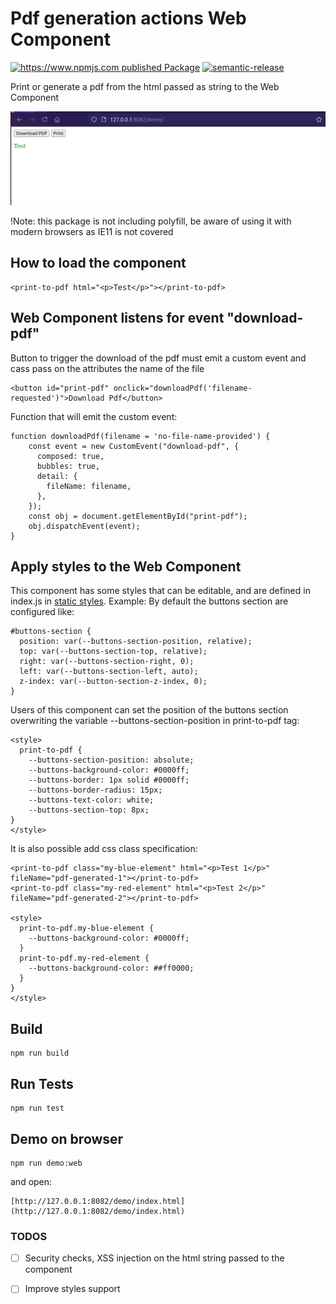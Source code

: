 # Pdf generation actions Web Component

[![https://www.npmjs.com published Package](https://github.com/TIGNUM/pdf-generation-actions-web-component/actions/workflows/release-package.yml/badge.svg)](https://github.com/TIGNUM/pdf-generation-actions-web-component/actions/workflows/release-package.yml) [![semantic-release](https://img.shields.io/badge/%20%20%F0%9F%93%A6%F0%9F%9A%80-semantic--release-e10079.svg)](https://github.com/semantic-release/semantic-release)

Print or generate a pdf from the html passed as string to the Web Component

![Image of the Web Component](./demo/screenshot-component.png)

!Note: this package is not including polyfill, be aware of using it with modern browsers as IE11 is not covered

## How to load the component

    <print-to-pdf html="<p>Test</p>"></print-to-pdf>

## Web Component listens for event "download-pdf"

Button to trigger the download of the pdf must emit a custom event and cass pass on the attributes the name of the file

    <button id="print-pdf" onclick="downloadPdf('filename-requested')">Download Pdf</button>

Function that will emit the custom event:

    function downloadPdf(filename = 'no-file-name-provided') {
        const event = new CustomEvent("download-pdf", {
          composed: true,
          bubbles: true,
          detail: {
            fileName: filename,
          },
        });
        const obj = document.getElementById("print-pdf");
        obj.dispatchEvent(event);
    }

## Apply styles to the Web Component

This component has some styles that can be editable, and are defined in index.js in [static styles](https://github.com/TIGNUM/pdf-generation-actions-web-component/blob/main/index.js).
Example: By default the buttons section are configured like:

    #buttons-section {
      position: var(--buttons-section-position, relative);
      top: var(--buttons-section-top, relative);
      right: var(--buttons-section-right, 0);
      left: var(--buttons-section-left, auto);
      z-index: var(--button-section-z-index, 0);
    }

Users of this component can set the position of the buttons section overwriting the variable --buttons-section-position in print-to-pdf tag:

    <style>
      print-to-pdf {
        --buttons-section-position: absolute;
        --buttons-background-color: #0000ff;
        --buttons-border: 1px solid #0000ff;
        --buttons-border-radius: 15px;
        --buttons-text-color: white;
        --buttons-section-top: 8px;
    }
    </style>

It is also possible add css class specification:

    <print-to-pdf class="my-blue-element" html="<p>Test 1</p>" fileName="pdf-generated-1"></print-to-pdf>
    <print-to-pdf class="my-red-element" html="<p>Test 2</p>" fileName="pdf-generated-2"></print-to-pdf>

    <style>
      print-to-pdf.my-blue-element {
        --buttons-background-color: #0000ff;
      }
      print-to-pdf.my-red-element {
        --buttons-background-color: ##ff0000;
      }
    }
    </style>


## Build

    npm run build


## Run Tests

    npm run test  

## Demo on browser

    npm run demo:web

and open:

    [http://127.0.0.1:8082/demo/index.html](http://127.0.0.1:8082/demo/index.html)

### TODOS

- [ ] Security checks, XSS injection on the html string passed to the component

- [ ] Improve styles support

